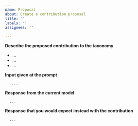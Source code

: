 ```yaml
---
name: Proposal
about: Create a contribution proposal
title: ''
labels: ''
assignees: ''

---
```


**Describe the proposed contribution to the taxonomy**

<!-- A concise description of what the proposed contribution would bring, replace "..." in the bullet list. -->

- ...
- ...
- ...

**Input given at the prompt**

<!-- What you entered, replace "..." -->

```
   ...
```

**Response from the current model**

<!-- What you received from the current model in response to your input,
replace "..." -->

```
  ...
```

**Response that you would expect instead with the contribution**
<!-- What you expect to receive instead with the finetuned model, replace "...". -->

```
  ...
```
